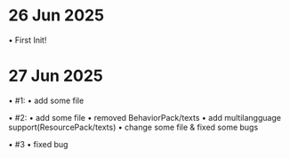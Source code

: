 # 26 Jun 2025
• First Init!
# 27 Jun 2025
• #1: 
  • add some file

• #2: 
  • add some file
  • removed BehaviorPack/texts
  • add multilangguage support(ResourcePack/texts)
  • change some file & fixed some bugs

• #3
  • fixed bug
